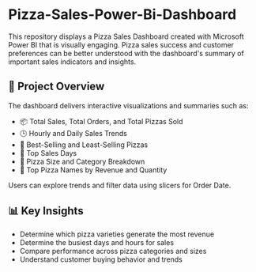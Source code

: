 # Pizza-Sales-Power-Bi-Dashboard
This repository displays a Pizza Sales Dashboard created with Microsoft Power BI that is visually engaging. Pizza sales success and customer preferences can be better understood with the dashboard's summary of important sales indicators and insights.


## 📌 **Project Overview**

The dashboard delivers interactive visualizations and summaries such as:

- 📦 Total Sales, Total Orders, and Total Pizzas Sold  
- 🕒 Hourly and Daily Sales Trends  
- 🍕 Best-Selling and Least-Selling Pizzas
- 📅 Top Sales Days   
- 📐 Pizza Size and Category Breakdown  
- 🌟 Top Pizza Names by Revenue and Quantity  

Users can explore trends and filter data using slicers for Order Date.

## 📊 **Key Insights**
- Determine which pizza varieties generate the most revenue  
- Determine the busiest days and hours for sales  
- Compare performance across pizza categories and sizes  
- Understand customer buying behavior and trends  
